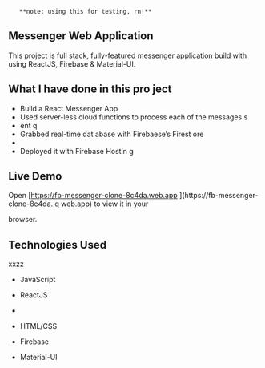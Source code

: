        **note: using this for testing, rn!**

## Messenger Web Application 

This project is full stack, fully-featured messenger application build with using ReactJS, Firebase & Material-UI.

                
## What I have done in this pro ject          
              
              
- Build a React Messenger App         
- Used server-less cloud functions to process each of the messages s
- ent           q    
- Grabbed real-time dat abase        with Firebaese’s Firest  ore           
-       
- Deployed it with Firebase Hostin    g                             
                                          
## Live Demo                                                                                                                                                                                               
Open [https://fb-messenger-clone-8c4da.web.app  ](https://fb-messenger-clone-8c4da. q
web.app) to view it in your     

browser.                                    
                            
## Technologies Used              
xxzz  
- JavaScript                                              
- ReactJS                               
- 



- HTML/CSS
- Firebase
- Material-UI   



      

